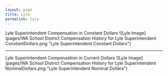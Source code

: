 ```yaml
---
layout: page
title: Lyle
permalink: lyle
---
```



Lyle Superintendent Compensation in Constant Dollars
![Lyle Image](pages/WA School District Compensation History for Lyle Superintendent ConstantDollars.png "Lyle Superintendent Constant Dollars")
___

Lyle Superintendent Compensation in Current Dollars
![Lyle Image](pages/WA School District Compensation History for Lyle Superintendent NominalDollars.png "Lyle Superintendent Nominal Dollars")